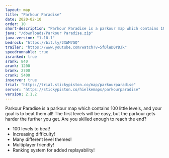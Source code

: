 ```yaml
---
layout: map
title: "Parkour Paradise"
date: 2020-02-10
order: 10
short-description: "Parkour Paradise is a parkour map which contains 100 little levels, and your goal is to beat them all!"
java: "/downloads/Parkour Paradise.zip"
java-version: "1.18.1"
bedrock: "https://bit.ly/2XWM7GQ"
trailer: "https://www.youtube.com/watch?v=5fDlWD0rDJk"
speedrunnable: true
isranked: true
srank: 840
arank: 1200
brank: 2700 
crank: 5400
inserver: true
trial: "https://trial.stickypiston.co/map/parkourparadise"
server: "https://stickypiston.co/hielkemaps/parkourparadise"
version: 2.1.2
---
```


Parkour Paradise is a parkour map which contains 100 little levels, and your goal is to beat them all! The first levels will be easy, but the parkour gets harder the further you get. Are you skilled enough to reach the end?

- 100 levels to beat!
- Increasing difficulty!
- Many different level themes!
- Multiplayer friendly!
- Ranking system for added replayability!